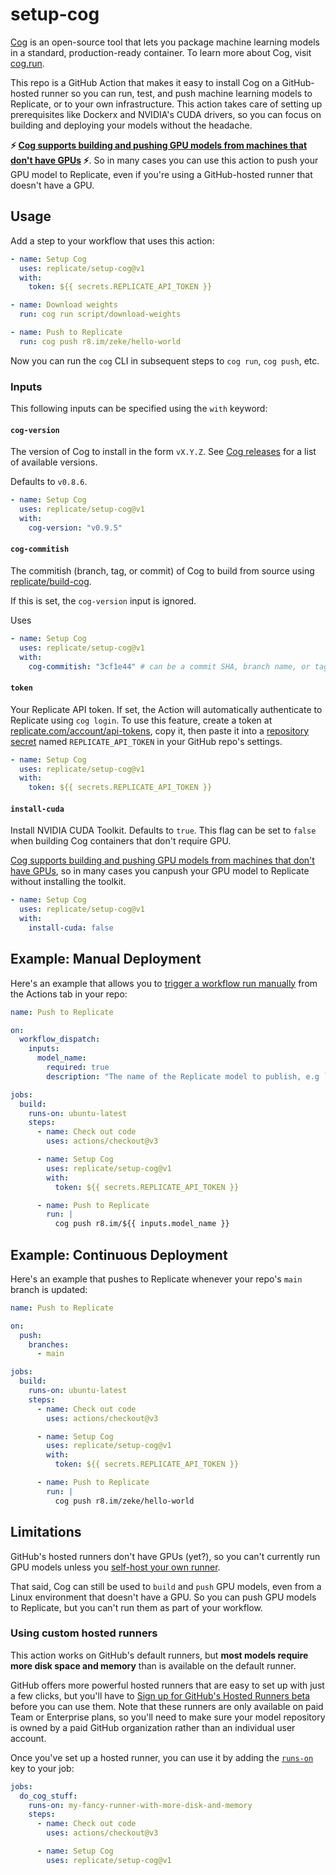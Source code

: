# setup-cog

[Cog](https://github.com/replicate/cog) is an open-source tool that lets you package machine learning models in a standard, production-ready container. To learn more about Cog, visit [cog.run](https://cog.run).

This repo is a GitHub Action that makes it easy to install Cog on a GitHub-hosted runner so you can run, test, and push machine learning models to Replicate, or to your own infrastructure. This action takes care of setting up prerequisites like Dockerx and NVIDIA's CUDA drivers, so you can focus on building and deploying your models without the headache.

**⚡️ [Cog supports building and pushing GPU models from machines that don't have GPUs](https://github.com/replicate/cog/pull/1069) ⚡️**. So in many cases you can use this action to push your GPU model to Replicate, even if you're using a GitHub-hosted runner that doesn't have a GPU.

## Usage

Add a step to your workflow that uses this action:

```yml
- name: Setup Cog
  uses: replicate/setup-cog@v1
  with:
    token: ${{ secrets.REPLICATE_API_TOKEN }}

- name: Download weights
  run: cog run script/download-weights

- name: Push to Replicate
  run: cog push r8.im/zeke/hello-world
```

Now you can run the `cog` CLI in subsequent steps to `cog run`, `cog push`, etc.

### Inputs

This following inputs can be specified using the `with` keyword:

#### `cog-version`

The version of Cog to install in the form `vX.Y.Z`. See [Cog releases](https://github.com/replicate/cog/releases) for a list of available versions.

Defaults to `v0.8.6`.

```yml
- name: Setup Cog
  uses: replicate/setup-cog@v1
  with:
    cog-version: "v0.9.5"
```

#### `cog-commitish`

The commitish (branch, tag, or commit) of Cog to build from source using [replicate/build-cog](https://github.com/replicate/build-cog).

If this is set, the `cog-version` input is ignored.

Uses 

```yml
- name: Setup Cog
  uses: replicate/setup-cog@v1
  with:
    cog-commitish: "3cf1e44" # can be a commit SHA, branch name, or tag name
```

#### `token`

Your Replicate API token. If set, the Action will automatically authenticate to Replicate using `cog login`. To use this feature, create a token at [replicate.com/account/api-tokens](https://replicate.com/account/api-tokens), copy it, then paste it into a [repository secret](https://docs.github.com/en/actions/security-guides/using-secrets-in-github-actions) named `REPLICATE_API_TOKEN` in your GitHub repo's settings.

```yml
- name: Setup Cog
  uses: replicate/setup-cog@v1
  with:
    token: ${{ secrets.REPLICATE_API_TOKEN }}
```

#### `install-cuda`

Install NVIDIA CUDA Toolkit. Defaults to `true`. This flag can be set to `false` when building Cog containers that don't require GPU.

[Cog supports building and pushing GPU models from machines that don't have GPUs](https://github.com/replicate/cog/pull/1069), so in many cases you canpush your GPU model to Replicate without installing the toolkit.

```yml
- name: Setup Cog
  uses: replicate/setup-cog@v1
  with:
    install-cuda: false
```

## Example: Manual Deployment

Here's an example that allows you to [trigger a workflow run manually](https://docs.github.com/en/actions/managing-workflow-runs/manually-running-a-workflow) from the Actions tab in your repo:

```yml
name: Push to Replicate

on:
  workflow_dispatch:
    inputs:
      model_name:
        required: true
        description: "The name of the Replicate model to publish, e.g `username/modelname`. The model must already exist on Replicate."

jobs:
  build:
    runs-on: ubuntu-latest
    steps:
      - name: Check out code
        uses: actions/checkout@v3

      - name: Setup Cog
        uses: replicate/setup-cog@v1
        with:
          token: ${{ secrets.REPLICATE_API_TOKEN }}

      - name: Push to Replicate
        run: |
          cog push r8.im/${{ inputs.model_name }}
```

## Example: Continuous Deployment

Here's an example that pushes to Replicate whenever your repo's `main` branch is updated:

```yml
name: Push to Replicate

on:
  push:
    branches:
      - main

jobs:
  build:
    runs-on: ubuntu-latest
    steps:
      - name: Check out code
        uses: actions/checkout@v3

      - name: Setup Cog
        uses: replicate/setup-cog@v1
        with:
          token: ${{ secrets.REPLICATE_API_TOKEN }}

      - name: Push to Replicate
        run: |
          cog push r8.im/zeke/hello-world
```

## Limitations

GitHub's hosted runners don't have GPUs (yet?), so you can't currently run GPU models unless you [self-host your own runner](https://docs.github.com/en/actions/hosting-your-own-runners/managing-self-hosted-runners/about-self-hosted-runners).

That said, Cog can still be used to `build` and `push` GPU models, even from a Linux environment that doesn't have a GPU. So you can push GPU models to Replicate, but you can't run them as part of your workflow.

### Using custom hosted runners

This action works on GitHub's default runners, but **most models require more disk space and memory** than is available on the default runner. 

GitHub offers more powerful hosted runners that are easy to set up with just a few clicks, but you'll have to [Sign up for GitHub's Hosted Runners beta](https://github.com/features/github-hosted-runners/signup) before you can use them. Note that these runners are only available on paid Team or Enterprise plans, so you'll need to make sure your model repository is owned by a paid GitHub organization rather than an individual user account.

Once you've set up a hosted runner, you can use it by adding the [`runs-on`](https://docs.github.com/en/actions/using-workflows/workflow-syntax-for-github-actions#jobsjob_idruns-on) key to your job:

```yml
jobs:
  do_cog_stuff:
    runs-on: my-fancy-runner-with-more-disk-and-memory
    steps:
      - name: Check out code
        uses: actions/checkout@v3

      - name: Setup Cog
        uses: replicate/setup-cog@v1
```
